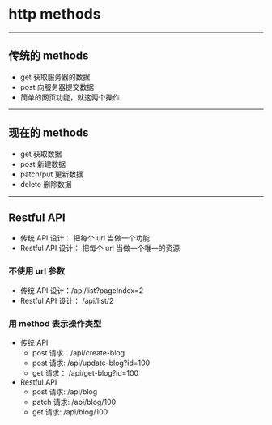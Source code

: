# http methods

---

## 传统的 methods

- get 获取服务器的数据
- post 向服务器提交数据
- 简单的网页功能，就这两个操作

---

## 现在的 methods

- get 获取数据
- post 新建数据
- patch/put 更新数据
- delete 删除数据

---

## Restful API

- 传统 API 设计： 把每个 url 当做一个功能
- Restful API 设计： 把每个 url 当做一个唯一的资源

### 不使用 url 参数

- 传统 API 设计：/api/list?pageIndex=2
- Restful API 设计： /api/list/2

### 用 method 表示操作类型

- 传统 API
  - post 请求：/api/create-blog
  - post 请求: /api/update-blog?id=100
  - get 请求： /api/get-blog?id=100
- Restful API
  - post 请求: /api/blog
  - patch 请求: /api/blog/100
  - get 请求: /api/blog/100
